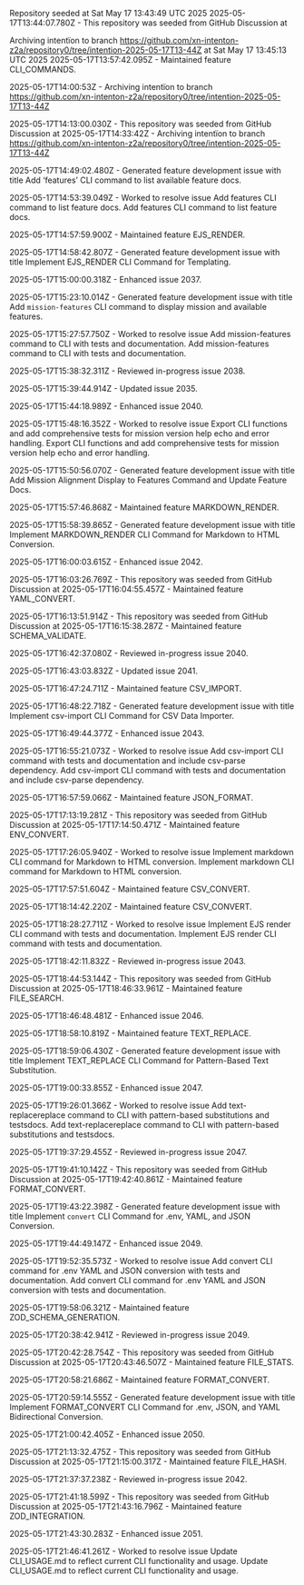 Repository seeded at Sat May 17 13:43:49 UTC 2025
2025-05-17T13:44:07.780Z - This repository was seeded from GitHub Discussion  at 

Archiving intentïon to branch https://github.com/xn-intenton-z2a/repository0/tree/intention-2025-05-17T13-44Z at Sat May 17 13:45:13 UTC 2025
2025-05-17T13:57:42.095Z - Maintained feature CLI_COMMANDS.

2025-05-17T14:00:53Z - Archiving intentïon to branch https://github.com/xn-intenton-z2a/repository0/tree/intention-2025-05-17T13-44Z

2025-05-17T14:13:00.030Z - This repository was seeded from GitHub Discussion  at 
2025-05-17T14:33:42Z - Archiving intentïon to branch https://github.com/xn-intenton-z2a/repository0/tree/intention-2025-05-17T13-44Z

2025-05-17T14:49:02.480Z - Generated feature development issue with title Add ‘features’ CLI command to list available feature docs.

2025-05-17T14:53:39.049Z - Worked to resolve issue Add features CLI command to list feature docs. Add features CLI command to list feature docs.

2025-05-17T14:57:59.900Z - Maintained feature EJS_RENDER.

2025-05-17T14:58:42.807Z - Generated feature development issue with title Implement EJS_RENDER CLI Command for Templating.

2025-05-17T15:00:00.318Z - Enhanced issue 2037.

2025-05-17T15:23:10.014Z - Generated feature development issue with title Add `mission-features` CLI command to display mission and available features.

2025-05-17T15:27:57.750Z - Worked to resolve issue Add mission-features command to CLI with tests and documentation. Add mission-features command to CLI with tests and documentation.

2025-05-17T15:38:32.311Z - Reviewed in-progress issue 2038.

2025-05-17T15:39:44.914Z - Updated issue 2035.

2025-05-17T15:44:18.989Z - Enhanced issue 2040.

2025-05-17T15:48:16.352Z - Worked to resolve issue Export CLI functions and add comprehensive tests for mission version help echo and error handling. Export CLI functions and add comprehensive tests for mission version help echo and error handling.

2025-05-17T15:50:56.070Z - Generated feature development issue with title Add Mission Alignment Display to Features Command and Update Feature Docs.

2025-05-17T15:57:46.868Z - Maintained feature MARKDOWN_RENDER.

2025-05-17T15:58:39.865Z - Generated feature development issue with title Implement MARKDOWN_RENDER CLI Command for Markdown to HTML Conversion.

2025-05-17T16:00:03.615Z - Enhanced issue 2042.

2025-05-17T16:03:26.769Z - This repository was seeded from GitHub Discussion  at 
2025-05-17T16:04:55.457Z - Maintained feature YAML_CONVERT.

2025-05-17T16:13:51.914Z - This repository was seeded from GitHub Discussion  at 
2025-05-17T16:15:38.287Z - Maintained feature SCHEMA_VALIDATE.

2025-05-17T16:42:37.080Z - Reviewed in-progress issue 2040.

2025-05-17T16:43:03.832Z - Updated issue 2041.

2025-05-17T16:47:24.711Z - Maintained feature CSV_IMPORT.

2025-05-17T16:48:22.718Z - Generated feature development issue with title Implement csv-import CLI Command for CSV Data Importer.

2025-05-17T16:49:44.377Z - Enhanced issue 2043.

2025-05-17T16:55:21.073Z - Worked to resolve issue Add csv-import CLI command with tests and documentation and include csv-parse dependency. Add csv-import CLI command with tests and documentation and include csv-parse dependency.

2025-05-17T16:57:59.066Z - Maintained feature JSON_FORMAT.

2025-05-17T17:13:19.281Z - This repository was seeded from GitHub Discussion  at 
2025-05-17T17:14:50.471Z - Maintained feature ENV_CONVERT.

2025-05-17T17:26:05.940Z - Worked to resolve issue Implement markdown CLI command for Markdown to HTML conversion. Implement markdown CLI command for Markdown to HTML conversion.

2025-05-17T17:57:51.604Z - Maintained feature CSV_CONVERT.

2025-05-17T18:14:42.220Z - Maintained feature CSV_CONVERT.

2025-05-17T18:28:27.711Z - Worked to resolve issue Implement EJS render CLI command with tests and documentation. Implement EJS render CLI command with tests and documentation.

2025-05-17T18:42:11.832Z - Reviewed in-progress issue 2043.

2025-05-17T18:44:53.144Z - This repository was seeded from GitHub Discussion  at 
2025-05-17T18:46:33.961Z - Maintained feature FILE_SEARCH.

2025-05-17T18:46:48.481Z - Enhanced issue 2046.

2025-05-17T18:58:10.819Z - Maintained feature TEXT_REPLACE.

2025-05-17T18:59:06.430Z - Generated feature development issue with title Implement TEXT_REPLACE CLI Command for Pattern-Based Text Substitution.

2025-05-17T19:00:33.855Z - Enhanced issue 2047.

2025-05-17T19:26:01.366Z - Worked to resolve issue Add text-replacereplace command to CLI with pattern-based substitutions and testsdocs. Add text-replacereplace command to CLI with pattern-based substitutions and testsdocs.

2025-05-17T19:37:29.455Z - Reviewed in-progress issue 2047.

2025-05-17T19:41:10.142Z - This repository was seeded from GitHub Discussion  at 
2025-05-17T19:42:40.861Z - Maintained feature FORMAT_CONVERT.

2025-05-17T19:43:22.398Z - Generated feature development issue with title Implement `convert` CLI Command for .env, YAML, and JSON Conversion.

2025-05-17T19:44:49.147Z - Enhanced issue 2049.

2025-05-17T19:52:35.573Z - Worked to resolve issue Add convert CLI command for .env YAML and JSON conversion with tests and documentation. Add convert CLI command for .env YAML and JSON conversion with tests and documentation.

2025-05-17T19:58:06.321Z - Maintained feature ZOD_SCHEMA_GENERATION.

2025-05-17T20:38:42.941Z - Reviewed in-progress issue 2049.

2025-05-17T20:42:28.754Z - This repository was seeded from GitHub Discussion  at 
2025-05-17T20:43:46.507Z - Maintained feature FILE_STATS.

2025-05-17T20:58:21.686Z - Maintained feature FORMAT_CONVERT.

2025-05-17T20:59:14.555Z - Generated feature development issue with title Implement FORMAT_CONVERT CLI Command for .env, JSON, and YAML Bidirectional Conversion.

2025-05-17T21:00:42.405Z - Enhanced issue 2050.

2025-05-17T21:13:32.475Z - This repository was seeded from GitHub Discussion  at 
2025-05-17T21:15:00.317Z - Maintained feature FILE_HASH.

2025-05-17T21:37:37.238Z - Reviewed in-progress issue 2042.

2025-05-17T21:41:18.599Z - This repository was seeded from GitHub Discussion  at 
2025-05-17T21:43:16.796Z - Maintained feature ZOD_INTEGRATION.

2025-05-17T21:43:30.283Z - Enhanced issue 2051.

2025-05-17T21:46:41.261Z - Worked to resolve issue Update CLI_USAGE.md to reflect current CLI functionality and usage. Update CLI_USAGE.md to reflect current CLI functionality and usage.

